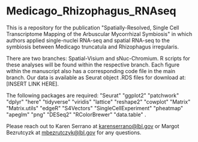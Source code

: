 # Medicago_Rhizophagus_RNAseq

This is a repository for the publication "Spatially-Resolved, Single Cell Transcriptome Mapping of the Arbuscular Mycorrhizal Symbiosis" in which authors applied single-nuclei RNA-seq and spatial RNA-seq to the symbiosis between Medicago truncatula and Rhizophagus irregularis.

There are two branches: Spatial-Visium and sNuc-Chromium. R scripts for these analyses will be found within the respective branch. 
Each figure within the manuscript also has a corresponding code file in the main branch.
Our data is available as Seurat object .RDS files for download at: [INSERT LINK HERE].

The following packages are required:
"Seurat"
"ggplot2"
"patchwork"
"dplyr"
"here"
"tidyverse"
"viridis"
"lattice"
"reshape2"
"cowplot"
"Matrix"
"Matrix.utils"
"edgeR"
"S4Vectors"
"SingleCellExperiment"
"pheatmap"
"apeglm"
"png"
"DESeq2"
"RColorBrewer"
"data.table"
.

Please reach out to Karen Serrano at karenserrano@lbl.gov or Margot Bezrutcyzk at mbezrutczyk@lbl.gov for any questions.



